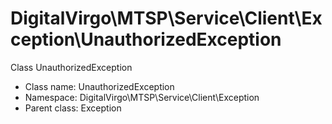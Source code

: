 DigitalVirgo\MTSP\Service\Client\Exception\UnauthorizedException
===============

Class UnauthorizedException




* Class name: UnauthorizedException
* Namespace: DigitalVirgo\MTSP\Service\Client\Exception
* Parent class: Exception








